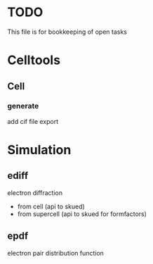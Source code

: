 # TODO

This file is for bookkeeping of open tasks
# Celltools

## Cell

### generate
add cif file export


# Simulation

## ediff
electron diffraction 
- from cell (api to skued)
- from supercell (api to skued for formfactors)

## epdf
electron pair distribution function 